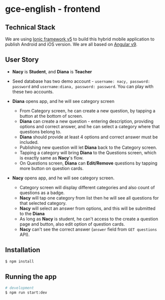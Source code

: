 # gce-english - frontend

## Technical Stack

We are using [Ionic framework v5](https://ionicframework.com) to build this hybrid mobile application to publish Android and iOS version. We are all based on [Angular v9](https://angular.io). 

## User Story

* **Nacy** is **Student**, and **Diana** is **Teacher**
* Seed database has two demo account - `username: nacy, password: password` and `username:diana, password: password`. You can play with these two accounts.

* **Diana** opens app, and he will see category screen
    * From Category screen, he can create a new question, by tapping a button at the bottom of screen.
    * **Diana** can create a new question - entering description, providing options and correct answer, and he can select a category where that questions belong to.
    * **Diana** should provide at least 4 options and correct answer must be included.
    * Publishing new question will let **Diana** back to the Category screen.
    * Tapping a category will bring **Diana** to the Questions screen, which is exactly same as **Nacy**'s flow.
    * On Questions screen, **Diana** can **Edit/Remove** questions by tapping more button on question cards.

* **Nacy** opens app, and he will see category screen.
    * Category screen will display different categories and also count of questions as a badge.
    * **Nacy** will tap one category from list then he will see all questions for that selected category.
    * **Nacy** will select an answer from options, and this will be submitted to the **Diana**
    * As long as **Nacy** is student, he can't access to the create a question page and button, also edit option of question cards.
    * **Nacy** can't see the correct answer (`answer` field from `GET questions` API).

## Installation

```bash
$ npm install
```

## Running the app

```bash
# development
$ npm run start:dev
```

